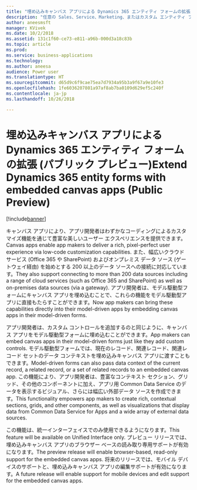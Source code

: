 ```yaml
---
title: "埋め込みキャンバス アプリによる Dynamics 365 エンティティ フォームの拡張"
description: "任意の Sales、Service、Marketing、またはカスタム エンティティ フォームにキャンバス アプリを埋め込んで、わずかなコーディングによる豊富なカスタマイズのほか、200 以上のデータ ソースをフル活用できます。"
author: aneesmsft
manager: KVivek
ms.date: 10/2/2018
ms.assetid: 131c1f60-ce73-e811-a96b-000d3a18c83b
ms.topic: article
ms.prod: 
ms.service: business-applications
ms.technology: 
ms.author: aneesa
audience: Power user
ms.translationtype: HT
ms.sourcegitcommit: d65d9c6f9cae75ea7d7934a95b3a9f67a9e10fe3
ms.openlocfilehash: 1fe6036207801a97af8ab7ba0109d629ef5c240f
ms.contentlocale: ja-jp
ms.lasthandoff: 10/26/2018

---
```

# <a name="extend-dynamics-365-entity-forms-with-embedded-canvas-apps-public-preview"></a><span data-ttu-id="7d79c-103">埋め込みキャンバス アプリによる Dynamics 365 エンティティ フォームの拡張 (パブリック プレビュー)</span><span class="sxs-lookup"><span data-stu-id="7d79c-103">Extend Dynamics 365 entity forms with embedded canvas apps (Public Preview)</span></span>


[!include[banner](../../includes/banner.md)]

<span data-ttu-id="7d79c-104">キャンバス アプリにより、アプリ開発者はわずかなコーディングによるカスタマイズ機能を通じて豊富な美しいユーザー エクスペリエンスを提供できます。</span><span class="sxs-lookup"><span data-stu-id="7d79c-104">Canvas apps enable app makers to deliver a rich, pixel-perfect user experience via low-code customization capabilities.</span></span> <span data-ttu-id="7d79c-105">また、幅広いクラウド サービス (Office 365 や SharePoint) およびオンプレミス データ ソース (ゲートウェイ経由) を始めとする 200 以上のデータ ソースへの接続に対応しています。</span><span class="sxs-lookup"><span data-stu-id="7d79c-105">They also support connecting to more than 200 data sources including a range of cloud services (such as Office 365 and SharePoint) as well as on-premises data sources (via a gateway).</span></span> <span data-ttu-id="7d79c-106">アプリ開発者は、モデル駆動型フォームにキャンバス アプリを埋め込むことで、これらの機能をモデル駆動型アプリに直接もたらすことができます。</span><span class="sxs-lookup"><span data-stu-id="7d79c-106">Now app makers can bring these capabilities directly into their model-driven apps by embedding canvas apps in their model-driven forms.</span></span> 
 
<span data-ttu-id="7d79c-107">アプリ開発者は、カスタム コントロールを追加するのと同じように、キャンバス アプリをモデル駆動型フォームに埋め込むことができます。</span><span class="sxs-lookup"><span data-stu-id="7d79c-107">App makers can embed canvas apps in their model-driven forms just like they add custom controls.</span></span> <span data-ttu-id="7d79c-108">モデル駆動型フォームでは、現在のレコード、関連レコード、関連レコード セットのデータ コンテキストを埋め込みキャンバス アプリに渡すこともできます。</span><span class="sxs-lookup"><span data-stu-id="7d79c-108">Model-driven forms can also pass data context of the current record, a related record, or a set of related records to an embedded canvas app.</span></span> <span data-ttu-id="7d79c-109">この機能により、アプリ開発者は、豊富なコンテキスト セクション、グリッド、その他のコンポーネントに加え、アプリ用 Common Data Service のデータを表示するビジュアル、さらには幅広い外部データ ソースを作成できます。</span><span class="sxs-lookup"><span data-stu-id="7d79c-109">This functionality empowers app makers to create rich, contextual sections, grids, and other components, as well as visualizations that display data from Common Data Service for Apps and a wide array of external data sources.</span></span>

<span data-ttu-id="7d79c-110">この機能は、統一インターフェイスでのみ使用できるようになります。</span><span class="sxs-lookup"><span data-stu-id="7d79c-110">This feature will be available on Unified Interface only.</span></span> <span data-ttu-id="7d79c-111">プレビュー リリースでは、埋め込みキャンバス アプリのブラウザー ベースの読み取り専用サポートが有効になります。</span><span class="sxs-lookup"><span data-stu-id="7d79c-111">The preview release will enable browser-based, read-only support for the embedded canvas apps.</span></span> <span data-ttu-id="7d79c-112">将来のリリースでは、モバイル デバイスのサポートと、埋め込みキャンバス アプリの編集サポートが有効になります。</span><span class="sxs-lookup"><span data-stu-id="7d79c-112">A future release will enable support for mobile devices and edit support for the embedded canvas apps.</span></span>

